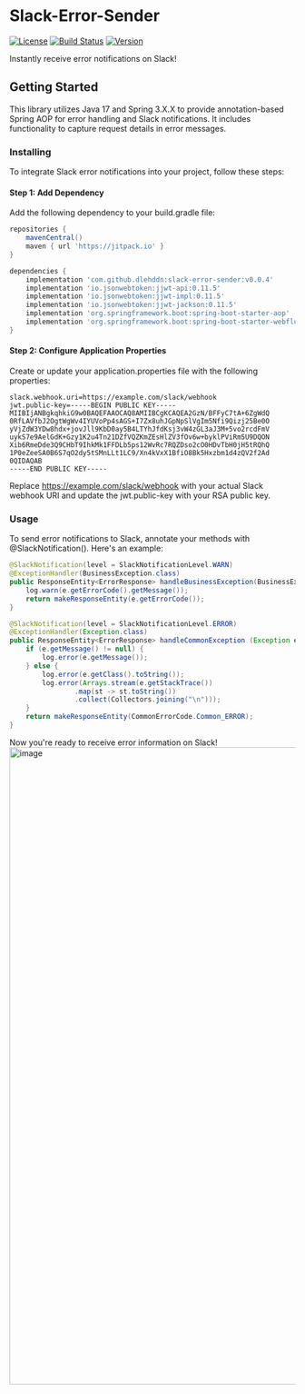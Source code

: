 # Slack-Error-Sender

[![License](https://img.shields.io/badge/license-MIT-blue.svg)](LICENSE)
[![Build Status](https://img.shields.io/github/actions/workflow/status/dlehddn/slack-error-sender/main.yml?branch=main)](https://github.com/dlehddn/slack-error-sender/actions)
[![Version](https://img.shields.io/github/v/release/dlehddn/slack-error-sender)](https://github.com/dlehddn/slack-error-sender/releases)

Instantly receive error notifications on Slack!

## Getting Started
This library utilizes Java 17 and Spring 3.X.X to provide annotation-based Spring AOP for error handling and Slack notifications. It includes functionality to capture request details in error messages.

### Installing
To integrate Slack error notifications into your project, follow these steps:

#### Step 1: Add Dependency
Add the following dependency to your build.gradle file:

```groovy
repositories {
	mavenCentral()
	maven { url 'https://jitpack.io' }
}
```
```groovy
dependencies {
	implementation 'com.github.dlehddn:slack-error-sender:v0.0.4'
    implementation 'io.jsonwebtoken:jjwt-api:0.11.5'
    implementation 'io.jsonwebtoken:jjwt-impl:0.11.5'
    implementation 'io.jsonwebtoken:jjwt-jackson:0.11.5'
    implementation 'org.springframework.boot:spring-boot-starter-aop'
    implementation 'org.springframework.boot:spring-boot-starter-webflux'
}
```

#### Step 2: Configure Application Properties
Create or update your application.properties file with the following properties:
```
slack.webhook.uri=https://example.com/slack/webhook
jwt.public-key=-----BEGIN PUBLIC KEY-----
MIIBIjANBgkqhkiG9w0BAQEFAAOCAQ8AMIIBCgKCAQEA2GzN/BFFyC7tA+6ZgWdQ
0RfLAVfbJ2OgtWgWv4IYUVoPp4sAGS+I7Zx8uhJGpNpSlVgIm5Nfi9Qizj25Be0O
yVjZdW3YDw8hdx+jovJll9KbD0ay5B4LTYhJfdKsj3vW4zGL3aJ3M+5vo2rcdFmV
uykS7e9AelGdK+Gzy1K2u4Tn21DZfVQZKmZEsHlZV3fOv6w+byklPViRm5U9DQON
Xib6RmeDde3Q9CHbT9IhkMk1FFDLb5ps12WvRc7RQZDso2cO0HDvTbH0jH5tRQhQ
1P0eZeeSA0B6S7qO2dy5tSMnLLt1LC9/Xn4kVxX1BfiO8Bk5Hxzbm1d4zQV2f2Ad
0QIDAQAB
-----END PUBLIC KEY-----
```
Replace https://example.com/slack/webhook with your actual Slack webhook URI and update the jwt.public-key with your RSA public key.

### Usage
To send error notifications to Slack, annotate your methods with @SlackNotification(). Here's an example:
```java
@SlackNotification(level = SlackNotificationLevel.WARN)
@ExceptionHandler(BusinessException.class)
public ResponseEntity<ErrorResponse> handleBusinessException(BusinessException e) {
    log.warn(e.getErrorCode().getMessage());
    return makeResponseEntity(e.getErrorCode());
}

@SlackNotification(level = SlackNotificationLevel.ERROR)
@ExceptionHandler(Exception.class)
public ResponseEntity<ErrorResponse> handleCommonException (Exception e) {
    if (e.getMessage() != null) {
        log.error(e.getMessage());
    } else {
        log.error(e.getClass().toString());
        log.error(Arrays.stream(e.getStackTrace()) 
                .map(st -> st.toString()) 
                .collect(Collectors.joining("\n")));
    }
    return makeResponseEntity(CommonErrorCode.Common_ERROR);
}
```


Now you're ready to receive error information on Slack!
<img width="1122" alt="image" src="https://github.com/dlehddn/slack-error-sender/assets/127951186/b6d98e7e-fd74-425f-bc15-4a25622dddad">

